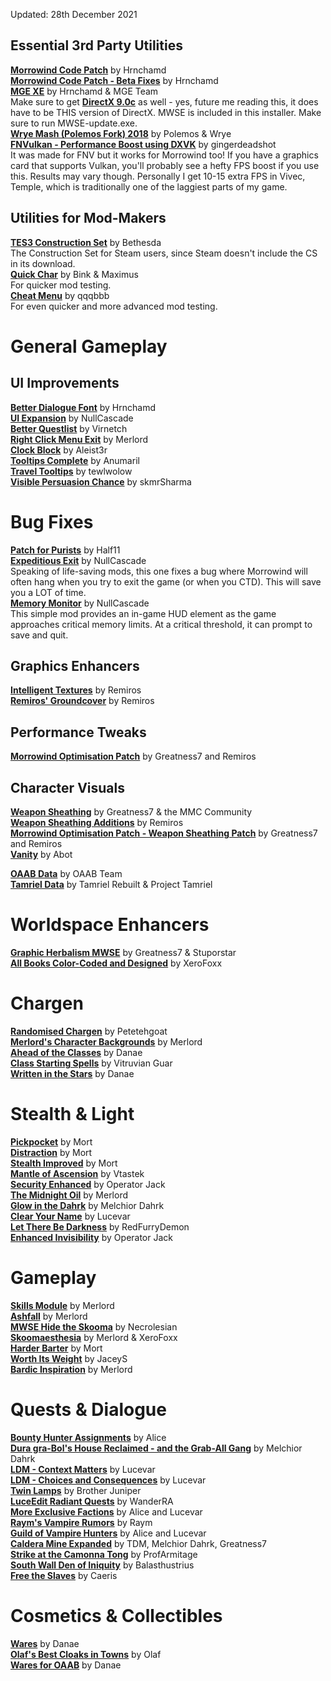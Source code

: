 Updated: 28th December 2021

## Essential 3rd Party Utilities
[**Morrowind Code Patch**](https://www.nexusmods.com/morrowind/mods/19510) by Hrnchamd  
[**Morrowind Code Patch - Beta Fixes**](https://www.nexusmods.com/morrowind/mods/26348) by Hrnchamd  
[**MGE XE**](https://www.nexusmods.com/morrowind/mods/41102) by Hrnchamd & MGE Team   
Make sure to get [**DirectX 9.0c**](https://www.microsoft.com/en-us/download/details.aspx?id=35) as well - yes, future me reading this, it does have to be THIS version of DirectX. MWSE is included in this installer. Make sure to run MWSE-update.exe.    
[**Wrye Mash (Polemos Fork) 2018**](https://www.nexusmods.com/morrowind/mods/45439) by Polemos & Wrye  
[**FNVulkan - Performance Boost using DXVK**](https://www.nexusmods.com/newvegas/mods/73800) by gingerdeadshot  
It was made for FNV but it works for Morrowind too! If you have a graphics card that supports Vulkan, you'll probably see a hefty FPS boost if you use this. Results may vary though. Personally I get 10-15 extra FPS in Vivec, Temple, which is traditionally one of the laggiest parts of my game.  

## Utilities for Mod-Makers
[**TES3 Construction Set**](https://www.nexusmods.com/morrowind/mods/42196) by Bethesda  
The Construction Set for Steam users, since Steam doesn't include the CS in its download.  
[**Quick Char**](http://mw.modhistory.com/download-44-7364) by Bink & Maximus  
For quicker mod testing.  
[**Cheat Menu**](https://www.nexusmods.com/morrowind/mods/47143) by qqqbbb  
For even quicker and more advanced mod testing.

# General Gameplay
## UI Improvements
[**Better Dialogue Font**](https://www.nexusmods.com/morrowind/mods/36873) by Hrnchamd  
[**UI Expansion**](https://www.nexusmods.com/morrowind/mods/46071) by NullCascade    
[**Better Questlist**](https://www.nexusmods.com/morrowind/mods/48272) by Virnetch  
[**Right Click Menu Exit**](https://www.nexusmods.com/morrowind/mods/48458) by Merlord  
[**Clock Block**](https://www.nexusmods.com/morrowind/mods/46292) by Aleist3r  
[**Tooltips Complete**](https://www.nexusmods.com/morrowind/mods/46842) by Anumaril  
[**Travel Tooltips**](https://www.nexusmods.com/morrowind/mods/48306) by tewlwolow  
[**Visible Persuasion Chance**](https://www.nexusmods.com/morrowind/mods/48634) by skmrSharma  

# Bug Fixes
[**Patch for Purists**](https://www.nexusmods.com/morrowind/mods/45096?) by Half11  
[**Expeditious Exit**](https://www.nexusmods.com/morrowind/mods/45634) by NullCascade  
Speaking of life-saving mods, this one fixes a bug where Morrowind will often hang when you try to exit the game (or when you CTD). This will save you a LOT of time.  
[**Memory Monitor**](https://www.nexusmods.com/morrowind/mods/45696) by NullCascade  
This simple mod provides an in-game HUD element as the game approaches critical memory limits. At a critical threshold, it can prompt to save and quit.  

## Graphics Enhancers
[**Intelligent Textures**](https://www.nexusmods.com/morrowind/mods/47469) by Remiros  
[**Remiros' Groundcover**](https://www.nexusmods.com/morrowind/mods/46733) by Remiros

## Performance Tweaks
[**Morrowind Optimisation Patch**](https://www.nexusmods.com/morrowind/mods/45384) by Greatness7 and Remiros  

## Character Visuals
[**Weapon Sheathing**](https://www.nexusmods.com/morrowind/mods/46069) by Greatness7 & the MMC Community  
[**Weapon Sheathing Additions**](https://www.nexusmods.com/morrowind/mods/49616) by Remiros  
[**Morrowind Optimisation Patch - Weapon Sheathing Patch**](https://www.nexusmods.com/morrowind/mods/45384) by Greatness7 and Remiros  
[**Vanity**](https://www.nexusmods.com/morrowind/mods/48529) by Abot  

[**OAAB Data**](https://www.nexusmods.com/morrowind/mods/49042) by OAAB Team  
[**Tamriel Data**](https://www.nexusmods.com/morrowind/mods/44537) by Tamriel Rebuilt & Project Tamriel  

# Worldspace Enhancers
[**Graphic Herbalism MWSE**](https://www.nexusmods.com/morrowind/mods/46599) by Greatness7 & Stuporstar  
[**All Books Color-Coded and Designed**](https://www.nexusmods.com/morrowind/mods/50536) by XeroFoxx  

# Chargen
[**Randomised Chargen**](https://www.nexusmods.com/morrowind/mods/46915) by Petetehgoat  
[**Merlord's Character Backgrounds**](https://www.nexusmods.com/morrowind/mods/46795) by Merlord  
[**Ahead of the Classes**](https://www.nexusmods.com/morrowind/mods/50346) by Danae  
[**Class Starting Spells**](https://www.nexusmods.com/morrowind/mods/49010) by Vitruvian Guar  
[**Written in the Stars**](https://www.nexusmods.com/morrowind/mods/50378) by Danae  

# Stealth & Light
[**Pickpocket**](https://www.nexusmods.com/morrowind/mods/47581/) by Mort  
[**Distraction**](https://www.nexusmods.com/morrowind/mods/49680) by Mort  
[**Stealth Improved**](https://www.nexusmods.com/morrowind/mods/49614) by Mort  
[**Mantle of Ascension**](https://www.nexusmods.com/morrowind/mods/49870) by Vtastek  
[**Security Enhanced**](https://www.nexusmods.com/morrowind/mods/47038) by Operator Jack  
[**The Midnight Oil**](https://www.nexusmods.com/morrowind/mods/48293) by Merlord  
[**Glow in the Dahrk**](https://www.nexusmods.com/morrowind/mods/45886/) by Melchior Dahrk  
[**Clear Your Name**](https://www.nexusmods.com/morrowind/mods/43786) by Lucevar  
[**Let There Be Darkness**](https://www.nexusmods.com/morrowind/mods/47912) by RedFurryDemon  
[**Enhanced Invisibility**](https://www.nexusmods.com/morrowind/mods/47565/) by Operator Jack  

# Gameplay
[**Skills Module**](https://www.nexusmods.com/morrowind/mods/46034) by Merlord  
[**Ashfall**](https://www.nexusmods.com/morrowind/mods/49057) by Merlord  
[**MWSE Hide the Skooma**](https://www.nexusmods.com/morrowind/mods/48454) by Necrolesian  
[**Skoomaesthesia**](https://www.nexusmods.com/morrowind/mods/49920) by Merlord & XeroFoxx  
[**Harder Barter**](https://www.nexusmods.com/morrowind/mods/46188) by Mort  
[**Worth Its Weight**](https://www.nexusmods.com/morrowind/mods/48070) by JaceyS  
[**Bardic Inspiration**](https://www.nexusmods.com/morrowind/mods/45441) by Merlord  

# Quests & Dialogue  
[**Bounty Hunter Assignments**](https://www.nexusmods.com/morrowind/mods/46928) by Alice  
[**Dura gra-Bol's House Reclaimed - and the Grab-All Gang**](https://www.nexusmods.com/morrowind/mods/46772) by Melchior Dahrk  
[**LDM - Context Matters**](https://www.nexusmods.com/morrowind/mods/48273) by Lucevar  
[**LDM - Choices and Consequences**](https://github.com/Lucevar/ldm) by Lucevar  
[**Twin Lamps**](https://mw.modhistory.com/download-53-7283) by Brother Juniper  
[**LuceEdit Radiant Quests**](https://www.nexusmods.com/morrowind/mods/46451) by WanderRA  
[**More Exclusive Factions**](https://www.nexusmods.com/morrowind/mods/49618) by Alice and Lucevar  
[**Raym's Vampire Rumors**](https://www.nexusmods.com/morrowind/mods/48469) by Raym  
[**Guild of Vampire Hunters**](https://www.nexusmods.com/morrowind/mods/45832) by Alice and Lucevar  
[**Caldera Mine Expanded**](https://www.nexusmods.com/morrowind/mods/45194) by TDM, Melchior Dahrk, Greatness7  
[**Strike at the Camonna Tong**](https://www.nexusmods.com/morrowind/mods/46865) by ProfArmitage  
[**South Wall Den of Iniquity**](https://www.nexusmods.com/morrowind/mods/49950) by Balasthustrius  
[**Free the Slaves**](https://www.nexusmods.com/morrowind/mods/45191) by Caeris  

# Cosmetics & Collectibles
[**Wares**](https://www.nexusmods.com/morrowind/mods/49205) by Danae  
[**Olaf's Best Cloaks in Towns**](https://www.nexusmods.com/morrowind/mods/49612) by Olaf  
[**Wares for OAAB**](https://www.nexusmods.com/morrowind/mods/49205?tab=files) by Danae 
